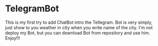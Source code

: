 # TelegramBot
This is my first try to add ChatBot intro the Tellegram. Bot is very simply, 
just show to you weather in city when you write name of the city.
I'm not deploy my Bot, but you can download Bot from repository and use him.
Enjoy!!!
